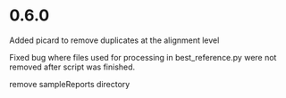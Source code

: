 
# 0.6.0

Added picard to remove duplicates at the alignment level

Fixed bug where files used for processing in best_reference.py were not removed after script was finished.

remove sampleReports directory